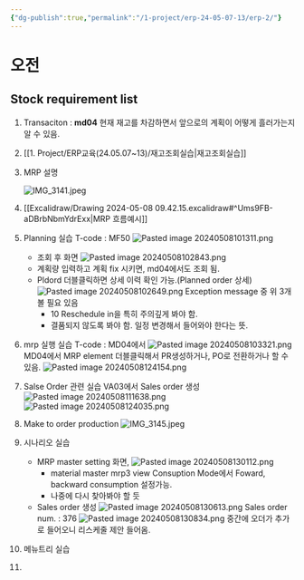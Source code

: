 ```yaml
---
{"dg-publish":true,"permalink":"/1-project/erp-24-05-07-13/erp-2/"}
---
```


# 오전

## Stock requirement list

1. Transaciton : **md04**
	현재 재고를 차감하면서 앞으로의 계획이 어떻게 흘러가는지 알 수 있음.

2. [[1. Project/ERP교육(24.05.07~13)/재고조회실습\|재고조회실습]]
3. MRP 설명

	![IMG_3141.jpeg](/img/user/IMG_3141.jpeg)


4. [[Excalidraw/Drawing 2024-05-08 09.42.15.excalidraw#^Ums9FB-aDBrbNbmYdrExx\|MRP 흐름예시]]
5. Planning 실습
	T-code : MF50
	![Pasted image 20240508101311.png](/img/user/1.%20Project/ERP%EA%B5%90%EC%9C%A1(24.05.07~13)/Pasted%20image%2020240508101311.png)
	- 조회 후 화면
	![Pasted image 20240508102843.png](/img/user/1.%20Project/ERP%EA%B5%90%EC%9C%A1(24.05.07~13)/Pasted%20image%2020240508102843.png)
	- 계획량 입력하고  계획 fix 시키면, md04에서도 조회 됨.
	- Pldord 더블클릭하면 상세 이력 확인 가능.(Planned order 상세)
		![Pasted image 20240508102649.png](/img/user/1.%20Project/ERP%EA%B5%90%EC%9C%A1(24.05.07~13)/Pasted%20image%2020240508102649.png)
		Exception message 중 위 3개 볼 필요 있음
		- 10 Reschedule in을 특히 주의깊게 봐야 함.
		- 결품되지 않도록 봐야 함. 일정 변경해서 들어와야 한다는 뜻.

6. mrp 실행 실습
		T-code : MD04에서 
		![Pasted image 20240508103321.png](/img/user/1.%20Project/ERP%EA%B5%90%EC%9C%A1(24.05.07~13)/Pasted%20image%2020240508103321.png)
		MD04에서 MRP element 더블클릭해서
		PR생성하거나, PO로 전환하거나 할 수 있음.
		![Pasted image 20240508124154.png](/img/user/1.%20Project/ERP%EA%B5%90%EC%9C%A1(24.05.07~13)/Pasted%20image%2020240508124154.png)
		
7. Salse Order 관련 실습
	VA03에서 Sales order 생성
		![Pasted image 20240508111638.png](/img/user/1.%20Project/ERP%EA%B5%90%EC%9C%A1(24.05.07~13)/Pasted%20image%2020240508111638.png)
	![Pasted image 20240508124035.png](/img/user/1.%20Project/ERP%EA%B5%90%EC%9C%A1(24.05.07~13)/Pasted%20image%2020240508124035.png)

8. Make to order production
![IMG_3145.jpeg](/img/user/IMG_3145.jpeg)



9. 시나리오 실습
	- MRP master setting 화면, 
	![Pasted image 20240508130112.png](/img/user/1.%20Project/ERP%EA%B5%90%EC%9C%A1(24.05.07~13)/Pasted%20image%2020240508130112.png)
		- material master mrp3 view
		  Consuption Mode에서 Foward, backward consumption 설정가능.
		- 나중에 다시 찾아봐야 할 듯
	- Sales order 생성
			![Pasted image 20240508130613.png](/img/user/1.%20Project/ERP%EA%B5%90%EC%9C%A1(24.05.07~13)/Pasted%20image%2020240508130613.png)
		Sales order num. : 376
		![Pasted image 20240508130834.png](/img/user/1.%20Project/ERP%EA%B5%90%EC%9C%A1(24.05.07~13)/Pasted%20image%2020240508130834.png)
		중간에 오더가 추가로 들어오니 리스케줄 제안 들어옴.
		
10. 메뉴트리 실습
11. 
